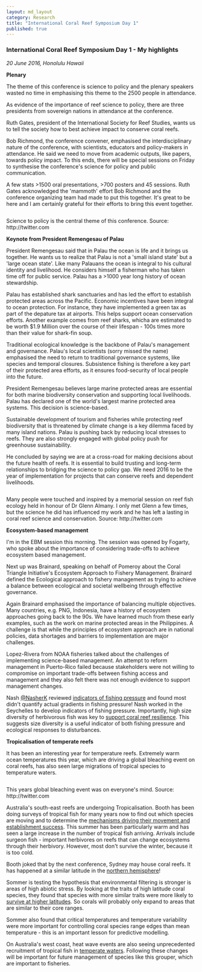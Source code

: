 ```yaml
---
layout: md_layout
category: Research
title: "International Coral Reef Symposium Day 1"
published: true  
---
```



### International Coral Reef Symposium Day 1 - My highlights  

*20 June 2016, Honolulu Hawaii*

**Plenary**  

The theme of this conference is science to policy and the plenary speakers wasted no time in emphasising this theme to the 2500 people in attendance.  

As evidence of the importance of reef science to policy, there are three presidents from sovereign nations in attendance at the conference.   

Ruth Gates, president of the International Society for Reef Studies, wants us to tell the society how to best achieve impact to conserve coral reefs.  

Bob Richmond, the conference convener, emphasised the interdisciplinary nature of the conference, with scientists, educators and policy-makers in attendance. He said we need to move from academic outputs, like papers, towards policy impact.  To this ends, there will be special sessions on Friday to synthesise the conference's science for policy and public communication.  

A few stats >1500 oral presentations, >700 posters and 45 sessions. Ruth Gates acknowledged the 'mammoth' effort Bob Richmond and the conference organizing team had made to put this together. It's great to be here and I am certainly grateful for their efforts to bring this event together.  


<div class = "image_caption">
<img src ="/Images/icrs-pic-tweet-1.png" alt="" class="image_float"/>
<p>
Science to policy is the central theme of this conference. Source: http://twitter.com </p>
</div>  

**Keynote from President Remengesau of Palau**  

President Remengesau said that in Palau the ocean is life and it brings us together. He wants us to realize that Palau is not a 'small island state' but a 'large ocean state'. Like many Palauans the ocean is integral to his cultural identity and livelihood. He considers himself a fisherman who has taken time off for public service. Palau has a >1000 year long history of ocean stewardship.  

Palau has established shark sanctuaries and has led the effort to establish protected areas across the Pacific. Economic incentives have been integral to ocean protection. For instance, they have implemented a green tax as part of the depature tax at airports. This helps support ocean conservation efforts. Another example comes from reef sharks, whicha are estimated to be  worth $1.9 Million over the course of their lifespan - 100s times more than their value for shark-fin soup.  

Traditional ecological knowledge is the backbone of Palau's management and governance. Palau's local scientists (sorry missed the name) emphasised the need to return to traditional governance systems, like species and temporal closures. Subsistence fishing is therefore a key part of their protected area efforts, as it ensures food-security of local people into the future.  

President Remengesau believes large marine protected areas are essential for both marine biodiversity conservation and supporting local livelihoods. Palau has declared one of the world's largest marine protected area systems. This decision is science-based.  

Sustainable development of tourism and fisheries while protecting reef biodiversity that is threatened by climate change is a key dilemma faced by many island nations. Palau is pushing back by reducing local stresses to reefs. They are also strongly engaged with global policy push for greenhouse sustainability.  

He concluded by saying we are at a cross-road for making decisions about the future health of reefs. It is essential to build trusting and long-term relationships to bridging the science to policy gap. We need 2016 to be the year of implementation for projects that can conserve reefs and dependent livelihoods.  

<div class = "image_caption">
<img src ="/Images/icrs-pic-tweet-2.png" alt="" class="image_float"/>
<p>
Many people were touched and inspired by a memorial session on reef fish ecology held in honour of Dr Glenn Almany. I only met Glenn a few times, but the science he did has influenced my work and he has left a lasting in coral reef science and conservation. Source: http://twitter.com </p>
</div>  


**Ecosystem-based management**  

I'm in the EBM session this morning. The session was opened by Fogarty, who spoke about the importance of considering trade-offs to achieve ecosystem based management.  

Next up was Brainard, speaking on behalf of Pomeroy about the Coral Triangle Initiative's Ecosystem Approach to Fishery Management. Brainard defined the Ecological approach to fishery management as trying to achieve a balance between ecological and societal wellbeing through effective governance.   

Again Brainard emphasised the importance of balancing multiple objectives. Many countries, e.g. PNG, Indonesia, have a history of ecosystem approaches going back to the 90s. We have learned much from these early examples, such as the work on marine protected areas in the Philippines. A challenge is that while the principles of ecosystem approach are in national policies, data shortages and barriers to implementation are major challenges.  

Lopez-Rivera from NOAA fisheries talked about the challenges of implementing science-based management. An attempt to reform management in Puerto-Rico failed because stakeholders were not willing to compromise on important trade-offs between fishing access and management and they also felt there was not enough evidence to support management changes.  

Nash [@NasherK](http://twitter.com/@NasherK) reviewed [indicators of fishing pressure](http://onlinelibrary.wiley.com/doi/10.1111/faf.12157/abstract?userIsAuthenticated=false&deniedAccessCustomisedMessage=) and found most didn't quantify actual gradients in fishing pressure! Nash worked in the Seychelles to develop indicators of fishing pressure. Importantly, high size diversity of herbivorous fish was key to [support coral reef resilience](http://onlinelibrary.wiley.com/doi/10.1111/1365-2664.12430/pdf). This suggests size diversity is a useful indicator of both fishing pressure and ecological responses to disturbances.  

**Tropicalisation of temperate reefs**

It has been an interesting year for temperature reefs. Extremely warm ocean temperatures this year, which are driving a global bleaching event on coral reefs, has also seen large migrations of tropical species to temperature waters.  

<div class = "image_caption">
<img src ="/Images/icrs-pic-tweet-3.png" alt="" class="image_float"/>
<p>
This years global bleaching event was on everyone's mind. Source: http://twitter.com </p>
</div>  

Australia's south-east reefs are undergoing Tropicalisation. Booth has been doing surveys of tropical fish for many years now to find out which species are moving and to determine the [mechanisms driving their movement and establishment success](http://onlinelibrary.wiley.com/doi/10.1111/faf.12036/abstract;jsessionid=102127543D8BA09FB5794653277E62CB.f03t04?userIsAuthenticated=false&deniedAccessCustomisedMessage=).  This summer has been particularly warm and has seen a large increase in the number of tropical fish arriving. Arrivals include surgeon fish - important herbivores on reefs that can change ecosystems through their herbivory. However, most don't survive the winter, because it is too cold.  

Booth joked that by the next conference, Sydney may house coral reefs. It has happened at a similar latitude in the [northern hemisphere](http://onlinelibrary.wiley.com/doi/10.1029/2010GL046474/full)!  

Sommer is testing the hypothesis that environmental filtering is stronger is areas of high abiotic stress. By looking at the traits of high latitude coral species, they found that species with more similar traits were more likely to [survive at higher latitudes](http://onlinelibrary.wiley.com/doi/10.1890/13-1445.1/full). So corals will probably only expand to areas that are similar to their core ranges.  

Sommer also found that critical temperatures and temperature variability were more important for controlling coral species range edges than mean temperature - this is an important lesson for predictive modelling.  

On Australia's west coast, heat wave events are also seeing unprecedented recruitment of tropical fish in [temperate waters](http://link.springer.com/article/10.1007/s10641-014-0339-3). Following these changes will be important for future management of species like this grouper, which are important to fisheries.  
